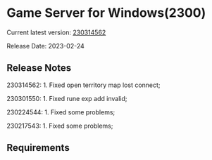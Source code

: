 Game Server for Windows(2300)
===============
Current latest version: [230314562](https://github.com/amusegame/v2300/releases/download/230314562/v2300-230314562.github.7z)

Release Date: 2023-02-24

Release Notes
-----------------------------------
230314562:
	1. Fixed open territory map lost connect;

230301550:
	1. Fixed rune exp add invalid;

230224544:
	1. Fixed some problems;

230217543:
	1. Fixed some problems; 


Requirements
-----------------------------------
